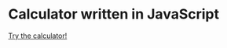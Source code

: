 # Calculator written in JavaScript
[Try the calculator!](https://theiphonedev.github.io/Calculator/)
